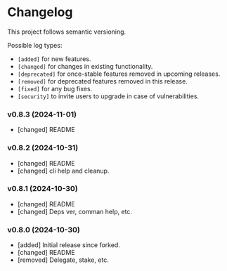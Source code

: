# Changelog

This project follows semantic versioning.

Possible log types:

-   `[added]` for new features.
-   `[changed]` for changes in existing functionality.
-   `[deprecated]` for once-stable features removed in upcoming releases.
-   `[removed]` for deprecated features removed in this release.
-   `[fixed]` for any bug fixes.
-   `[security]` to invite users to upgrade in case of vulnerabilities.

### v0.8.3 (2024-11-01)

-   [changed] README

### v0.8.2 (2024-10-31)

-   [changed] README
-   [changed] cli help and cleanup.

### v0.8.1 (2024-10-30)

-   [changed] README
-   [changed] Deps ver, comman help, etc.

### v0.8.0 (2024-10-30)

-   [added] Initial release since forked.
-   [changed] README
-   [removed] Delegate, stake, etc.
